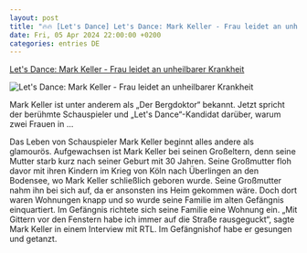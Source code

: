 ```yaml
---
layout: post
title: "🔥🔥 [Let's Dance] Let's Dance: Mark Keller - Frau leidet an unheilbarer Krankheit"
date: Fri, 05 Apr 2024 22:00:00 +0200
categories: entries DE
---
```

[Let's Dance: Mark Keller - Frau leidet an unheilbarer Krankheit](https://www.saarbruecker-zeitung.de/nachrichten/panorama/let-s-dance-mark-keller-seine-frau-leidet-an-unheilbarer-krankheit-v4_aid-107577397)

![Let's Dance: Mark Keller - Frau leidet an unheilbarer Krankheit](https://www.saarbruecker-zeitung.de/imgs/03/1/9/4/0/6/3/9/9/1/tok_6a093f40e0dcbdc7a86814479e04aaf4/w1200_h630_x1796_y1198_286D5-afc24b383c99c71c.jpg)

Mark Keller ist unter anderem als „Der Bergdoktor“ bekannt. Jetzt spricht der berühmte Schauspieler und „Let's Dance“-Kandidat darüber, warum zwei Frauen in ...

Das Leben von Schauspieler Mark Keller beginnt alles andere als glamourös. Aufgewachsen ist Mark Keller bei seinen Großeltern, denn seine Mutter starb kurz nach seiner Geburt mit 30 Jahren. Seine Großmutter floh davor mit ihren Kindern im Krieg von Köln nach Überlingen an den Bodensee, wo Mark Keller schließlich geboren wurde. Seine Großmutter nahm ihn bei sich auf, da er ansonsten ins Heim gekommen wäre. Doch dort waren Wohnungen knapp und so wurde seine Familie im alten Gefängnis einquartiert. Im Gefängnis richtete sich seine Familie eine Wohnung ein. „Mit Gittern vor den Fenstern habe ich immer auf die Straße rausgeguckt“, sagte Mark Keller in einem Interview mit RTL. Im Gefängnishof habe er gesungen und getanzt.

